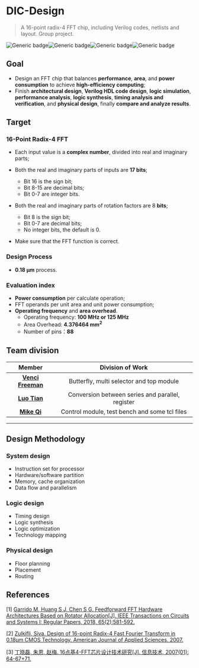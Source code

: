 # DIC-Design
> A 16-point radix-4 FFT chip, including Verilog codes, netlists and layout. Group project.

 <img src="https://img.shields.io/badge/Language-Verilog_HDL-red.svg" alt="Generic badge"  /><img src="https://img.shields.io/badge/Status-Physical_Design-yellow.svg" alt="Generic badge"  /><img src="https://img.shields.io/badge/Deadline-April_30-green.svg" alt="Generic badge"/><img src="https://img.shields.io/badge/Schedule-Design_Script-blue.svg" alt="Generic badge"/>

## Goal

- Design an FFT chip that balances **performance**, **area**, and **power consumption** to achieve **high-efficiency computing**;
- Finish **architectural design**, **Verilog HDL code design**, **logic simulation**, **performance analysis**, **logic synthesis**, **timing analysis and verification**, and **physical design**, finally **compare and analyze results**.

## Target

### 16-Point Radix-4 FFT

- Each input value is a **complex number**, divided into real and imaginary parts;

- Both the real and imaginary parts of inputs are **17 bits**;
  - Bit 16 is the sign bit;
  - Bit 8-15 are decimal bits;
  - Bit 0-7 are integer bits.
- Both the real and imaginary parts of rotation factors are 8 **bits**;
  - Bit 8 is the sign bit;
  - Bit 0-7 are decimal bits;
  - No integer bits, the default is 0.
- Make sure that the FFT function is correct.

### Design Process

- **0.18 μm** process.

### Evaluation index

- **Power consumption** per calculate operation;
- FFT operands per unit area and unit power consumption;
- **Operating frequency** and **area overhead**.
  - Operating frequency: **100 MHz or 125 MHz**
  - Area Overhead: **4.376464 mm<sup>2</sup>**
  - Number of pins：**88**

## Team division

|                        Member                        |                 Division of Work                 |
| :--------------------------------------------------: | :----------------------------------------------: |
| [**Venci Freeman**](https://github.com/VenciFreeman) |     Butterfly, multi selector and top module     |
|   [**Luo Tian**](https://github.com/luotian12345)    | Conversion between series and parallel, register |
|    [**Mike Qi**](https://github.com/mikeq123456)     |  Control module, test bench and some tcl files   |

------

## Design Methodology

###  System design

- Instruction set for processor
- Hardware/software partition
- Memory, cache organization
- Data flow and parallelism

### Logic design

- Timing design
- Logic synthesis
- Logic optimization
- Technology mapping

### Physical design

- Floor planning
- Placement
- Routing 

## References

[1] [Garrido M, Huang S J, Chen S G. Feedforward FFT Hardware Architectures Based on Rotator Allocation[J]. IEEE Transactions on Circuits and Systems I: Regular Papers, 2018, 65(2):581-592.](  https://github.com/VenciFreeman/FFT_ChipDesign/blob/master/doc/ref/Feedforward_FFT_Hardware_Architectures.pdf  )

[2] [Zulkifli, Siva. Design of 16-point Radix-4 Fast Fourier Transform in 0.18µm CMOS Technology. American Journal of Applied Sciences. 2007.]( https://github.com/VenciFreeman/FFT_ChipDesign/blob/master/doc/ref/Design_of_16-point_Radix-4_Fast_Fourier_Transform_in_0.18μm_CMOS_Technology.pdf  )

[3] [丁晓磊, 朱恩, 赵梅. 16点基4-FFT芯片设计技术研究[J]. 信息技术, 2007(01): 64-67+71.]( https://github.com/VenciFreeman/FFT_ChipDesign/blob/master/doc/ref/16%E7%82%B9%E5%9F%BA4_FFT%E8%8A%AF%E7%89%87%E8%AE%BE%E8%AE%A1%E6%8A%80%E6%9C%AF%E7%A0%94%E7%A9%B6.pdf )